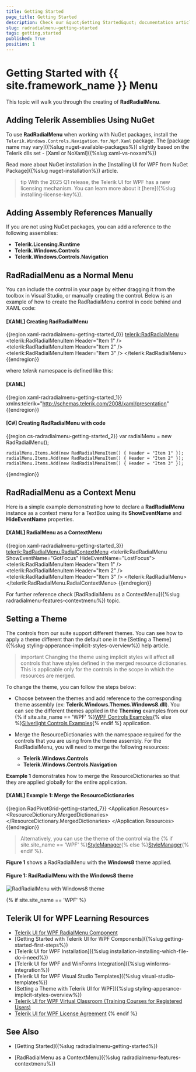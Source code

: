 ```yaml
---
title: Getting Started
page_title: Getting Started
description: Check our &quot;Getting Started&quot; documentation article for the RadRadialMenu {{ site.framework_name }} control.
slug: radradialmenu-getting-started
tags: getting,started
published: True
position: 1
---
```


# Getting Started with {{ site.framework_name }} Menu

This topic will walk you through the creating of __RadRadialMenu__.    

## Adding Telerik Assemblies Using NuGet

To use __RadRadialMenu__ when working with NuGet packages, install the `Telerik.Windows.Controls.Navigation.for.Wpf.Xaml` package. The [package name may vary]({%slug nuget-available-packages%}) slightly based on the Telerik dlls set - [Xaml or NoXaml]({%slug xaml-vs-noxaml%})

Read more about NuGet installation in the [Installing UI for WPF from NuGet Package]({%slug nuget-installation%}) article.

>tip With the 2025 Q1 release, the Telerik UI for WPF has a new licensing mechanism. You can learn more about it [here]({%slug installing-license-key%}).

## Adding Assembly References Manually

If you are not using NuGet packages, you can add a reference to the following assemblies:

* __Telerik.Licensing.Runtime__
* __Telerik.Windows.Controls__
* __Telerik.Windows.Controls.Navigation__

## RadRadialMenu as a Normal Menu

You can include the control in your page by either dragging it from the toolbox in Visual Studio, or manually creating the control. Below is an example of how to create the RadRadialMenu control in code behind and XAML code: 

#### __[XAML]  Creating RadRadialMenu__

{{region xaml-radradialmenu-getting-started_0}}
	<telerik:RadRadialMenu>
	    <telerik:RadRadialMenuItem Header="Item 1" />
	    <telerik:RadRadialMenuItem Header="Item 2" />
	    <telerik:RadRadialMenuItem Header="Item 3" />
	</telerik:RadRadialMenu>
{{endregion}}

where *telerik* namespace is defined like this:        

#### __[XAML]__

{{region xaml-radradialmenu-getting-started_1}}
	xmlns:telerik="http://schemas.telerik.com/2008/xaml/presentation"
{{endregion}}

#### __[C#] Creating RadRadialMenu with code__

{{region cs-radradialmenu-getting-started_2}}
	var radialMenu = new RadRadialMenu();
	
	radialMenu.Items.Add(new RadRadialMenuItem() { Header = "Item 1" });
	radialMenu.Items.Add(new RadRadialMenuItem() { Header = "Item 2" });
	radialMenu.Items.Add(new RadRadialMenuItem() { Header = "Item 3" });
{{endregion}}

## RadRadialMenu as a Context Menu

Here is a simple example demonstrating how to declare a __RadRadialMenu__ instance as a context menu for a TextBox using its __ShowEventName__ and __HideEventName__ properties.

#### __[XAML] RadialMenu as a ContextMenu__

{{region xaml-radradialmenu-getting-started_3}}
	<TextBox Text="Some Text">
	    <telerik:RadRadialMenu.RadialContextMenu>
	        <telerik:RadRadialMenu ShowEventName="GotFocus" HideEventName="LostFocus">
	            <telerik:RadRadialMenuItem Header="Item 1" />
	            <telerik:RadRadialMenuItem Header="Item 2" />
	            <telerik:RadRadialMenuItem Header="Item 3" />
	        </telerik:RadRadialMenu>
	    </telerik:RadRadialMenu.RadialContextMenu>
	</TextBox>
{{endregion}}

For further reference check [RadRadialMenu as a ContextMenu]({%slug radradialmenu-features-contextmenu%}) topic.

## Setting a Theme

The controls from our suite support different themes. You can see how to apply a theme different than the default one in the [Setting a Theme]({%slug styling-apperance-implicit-styles-overview%}) help article.

>important Changing the theme using implicit styles will affect all controls that have styles defined in the merged resource dictionaries. This is applicable only for the controls in the scope in which the resources are merged. 

To change the theme, you can follow the steps below:

* Choose between the themes and add reference to the corresponding theme assembly (ex: **Telerik.Windows.Themes.Windows8.dll**). You can see the different themes applied in the **Theming** examples from our {% if site.site_name == 'WPF' %}[WPF Controls Examples](https://demos.telerik.com/wpf/){% else %}[Silverlight Controls Examples](https://demos.telerik.com/silverlight/#RadialMenu/Theming){% endif %} application.

* Merge the ResourceDictionaries with the namespace required for the controls that you are using from the theme assembly. For the RadRadialMenu, you will need to merge the following resources:

	* __Telerik.Windows.Controls__
	* __Telerik.Windows.Controls.Navigation__

__Example 1__ demonstrates how to merge the ResourceDictionaries so that they are applied globally for the entire application.

#### __[XAML] Example 1: Merge the ResourceDictionaries__  
{{region RadPivotGrid-getting-started_7}}
	<Application.Resources>
		<ResourceDictionary>
			<ResourceDictionary.MergedDictionaries>
				<ResourceDictionary Source="/Telerik.Windows.Themes.Windows8;component/Themes/System.Windows.xaml"/>
				<ResourceDictionary Source="/Telerik.Windows.Themes.Windows8;component/Themes/Telerik.Windows.Controls.xaml"/>
				<ResourceDictionary Source="/Telerik.Windows.Themes.Windows8;component/Themes/Telerik.Windows.Controls.Navigation.xaml"/>
			</ResourceDictionary.MergedDictionaries>
		</ResourceDictionary>
	</Application.Resources>
{{endregion}}

>Alternatively, you can use the theme of the control via the {% if site.site_name == 'WPF' %}[StyleManager](https://docs.telerik.com/devtools/wpf/styling-and-appearance/stylemanager/common-styling-apperance-setting-theme-wpf){% else %}[StyleManager](https://docs.telerik.com/devtools/silverlight/styling-and-appearance/stylemanager/common-styling-apperance-setting-theme){% endif %}.

__Figure 1__ shows a RadRadialMenu with the **Windows8** theme applied.

#### __Figure 1: RadRadialMenu with the Windows8 theme__
![RadRadialMenu with Windows8 theme](images/radradialmenu-setting-theme.png)

{% if site.site_name == 'WPF' %}
## Telerik UI for WPF Learning Resources

* [Telerik UI for WPF RadialMenu Component](https://www.telerik.com/products/wpf/radialmenu.aspx)
* [Getting Started with Telerik UI for WPF Components]({%slug getting-started-first-steps%})
* [Telerik UI for WPF Installation]({%slug installation-installing-which-file-do-i-need%})
* [Telerik UI for WPF and WinForms Integration]({%slug winforms-integration%})
* [Telerik UI for WPF Visual Studio Templates]({%slug visual-studio-templates%})
* [Setting a Theme with Telerik UI for WPF]({%slug styling-apperance-implicit-styles-overview%})
* [Telerik UI for WPF Virtual Classroom (Training Courses for Registered Users)](https://learn.telerik.com/learn/course/external/view/elearning/16/telerik-ui-for-wpf) 
* [Telerik UI for WPF License Agreement](https://www.telerik.com/purchase/license-agreement/wpf-dlw-s)
{% endif %}

## See Also

 * [Getting Started]({%slug radradialmenu-getting-started%})

 * [RadRadialMenu as a ContextMenu]({%slug radradialmenu-features-contextmenu%})

